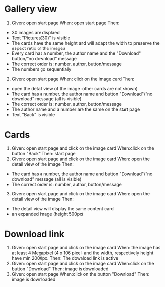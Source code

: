 # Gallery view
1. Given: open start page
When: open start page
Then: 
- 30 images are displaed
- Text "Pictures(30)" is visible
- The cards have the same height and will adapt the width to preserve the aspect ratio of the images
- Every card has a number, the author name and the  "Download" button/”no download” message
- The correct order is: number, author, button/message
- The numbers go sequentially 
2. Given: open start page
When: click on the image card
Then:
- open the detail view of the image (other cards are not shown)
- The card has a number, the author name and button "Download"/”no download” message (all is visible)
- The correct order is: number, author, button/message
- The author name and a number are the same on the start page
- Text "Back" is visible
# Cards
1. Given: open start page and click on the image card
When:click on the button "Back" 
Then: start page
2. Given: open start page and click on the image card
When: open the detail view of the image 
Then: 
- The card has a number, the author name and button "Download"/”no download” message (all is visible)
- The correct order is: number, author, button/message
3. Given: open start page and click on the image card
When: open the detail view of the image 
Then: 
- The detail view will display the same content card
- an expanded image (height 500px)
# Download link
1. Given: open start page and click on the image card
When: the image has at least 4 Megapixel (4 x 106 pixel) and the width, respectively height have min 2000px.
Then: The download link is active
2. Given: open start page and click on the image card
When:click on the button "Download" 
Then: image is downloaded
3. Given: open start page
When:click on the button "Download" 
Then: image is downloaded
